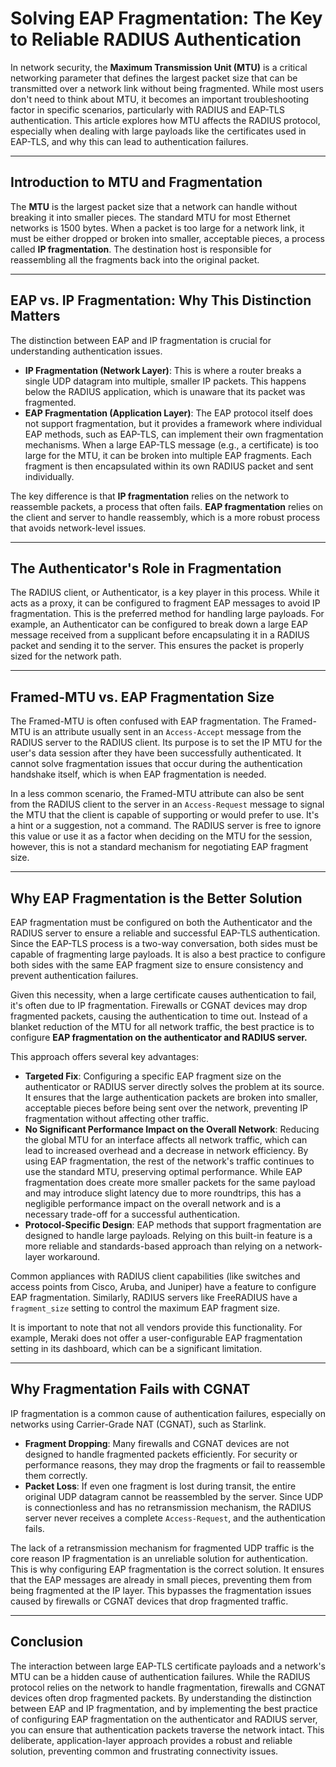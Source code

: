 # Solving EAP Fragmentation: The Key to Reliable RADIUS Authentication

In network security, the **Maximum Transmission Unit (MTU)** is a critical networking parameter that defines the largest packet size that can be transmitted over a network link without being fragmented. While most users don't need to think about MTU, it becomes an important troubleshooting factor in specific scenarios, particularly with RADIUS and EAP-TLS authentication. This article explores how MTU affects the RADIUS protocol, especially when dealing with large payloads like the certificates used in EAP-TLS, and why this can lead to authentication failures.

***

## Introduction to MTU and Fragmentation

The **MTU** is the largest packet size that a network can handle without breaking it into smaller pieces. The standard MTU for most Ethernet networks is 1500 bytes. When a packet is too large for a network link, it must be either dropped or broken into smaller, acceptable pieces, a process called **IP fragmentation**. The destination host is responsible for reassembling all the fragments back into the original packet.

***

## EAP vs. IP Fragmentation: Why This Distinction Matters

The distinction between EAP and IP fragmentation is crucial for understanding authentication issues.

* **IP Fragmentation (Network Layer)**: This is where a router breaks a single UDP datagram into multiple, smaller IP packets. This happens below the RADIUS application, which is unaware that its packet was fragmented.
* **EAP Fragmentation (Application Layer)**: The EAP protocol itself does not support fragmentation, but it provides a framework where individual EAP methods, such as EAP-TLS, can implement their own fragmentation mechanisms. When a large EAP-TLS message (e.g., a certificate) is too large for the MTU, it can be broken into multiple EAP fragments. Each fragment is then encapsulated within its own RADIUS packet and sent individually.

The key difference is that **IP fragmentation** relies on the network to reassemble packets, a process that often fails. **EAP fragmentation** relies on the client and server to handle reassembly, which is a more robust process that avoids network-level issues.

***

## The Authenticator's Role in Fragmentation

The RADIUS client, or Authenticator, is a key player in this process. While it acts as a proxy, it can be configured to fragment EAP messages to avoid IP fragmentation. This is the preferred method for handling large payloads. For example, an Authenticator can be configured to break down a large EAP message received from a supplicant before encapsulating it in a RADIUS packet and sending it to the server. This ensures the packet is properly sized for the network path.

***

## Framed-MTU vs. EAP Fragmentation Size

The Framed-MTU is often confused with EAP fragmentation. The Framed-MTU is an attribute usually sent in an `Access-Accept` message from the RADIUS server to the RADIUS client. Its purpose is to set the IP MTU for the user's data session after they have been successfully authenticated. It cannot solve fragmentation issues that occur during the authentication handshake itself, which is when EAP fragmentation is needed.

In a less common scenario, the Framed-MTU attribute can also be sent from the RADIUS client to the server in an `Access-Request` message to signal the MTU that the client is capable of supporting or would prefer to use. It's a hint or a suggestion, not a command. The RADIUS server is free to ignore this value or use it as a factor when deciding on the MTU for the session, however, this is not a standard mechanism for negotiating EAP fragment size.

***

## Why EAP Fragmentation is the Better Solution

EAP fragmentation must be configured on both the Authenticator and the RADIUS server to ensure a reliable and successful EAP-TLS authentication. Since the EAP-TLS process is a two-way conversation, both sides must be capable of fragmenting large payloads. It is also a best practice to configure both sides with the same EAP fragment size to ensure consistency and prevent authentication failures.

Given this necessity, when a large certificate causes authentication to fail, it's often due to IP fragmentation. Firewalls or CGNAT devices may drop fragmented packets, causing the authentication to time out. Instead of a blanket reduction of the MTU for all network traffic, the best practice is to configure **EAP fragmentation on the authenticator and RADIUS server.**

This approach offers several key advantages:

* **Targeted Fix**: Configuring a specific EAP fragment size on the authenticator or RADIUS server directly solves the problem at its source. It ensures that the large authentication packets are broken into smaller, acceptable pieces before being sent over the network, preventing IP fragmentation without affecting other traffic.
* **No Significant Performance Impact on the Overall Network**: Reducing the global MTU for an interface affects all network traffic, which can lead to increased overhead and a decrease in network efficiency. By using EAP fragmentation, the rest of the network's traffic continues to use the standard MTU, preserving optimal performance. While EAP fragmentation does create more smaller packets for the same payload and may introduce slight latency due to more roundtrips, this has a negligible performance impact on the overall network and is a necessary trade-off for a successful authentication.
* **Protocol-Specific Design**: EAP methods that support fragmentation are designed to handle large payloads. Relying on this built-in feature is a more reliable and standards-based approach than relying on a network-layer workaround.

Common appliances with RADIUS client capabilities (like switches and access points from Cisco, Aruba, and Juniper) have a feature to configure EAP fragmentation. Similarly, RADIUS servers like FreeRADIUS have a `fragment_size` setting to control the maximum EAP fragment size.&#x20;

It is important to note that not all vendors provide this functionality. For example, Meraki does not offer a user-configurable EAP fragmentation setting in its dashboard, which can be a significant limitation.

***

## Why Fragmentation Fails with CGNAT

IP fragmentation is a common cause of authentication failures, especially on networks using Carrier-Grade NAT (CGNAT), such as Starlink.

* **Fragment Dropping**: Many firewalls and CGNAT devices are not designed to handle fragmented packets efficiently. For security or performance reasons, they may drop the fragments or fail to reassemble them correctly.
* **Packet Loss**: If even one fragment is lost during transit, the entire original UDP datagram cannot be reassembled by the server. Since UDP is connectionless and has no retransmission mechanism, the RADIUS server never receives a complete `Access-Request`, and the authentication fails.

The lack of a retransmission mechanism for fragmented UDP traffic is the core reason IP fragmentation is an unreliable solution for authentication. This is why configuring EAP fragmentation is the correct solution. It ensures that the EAP messages are already in small pieces, preventing them from being fragmented at the IP layer. This bypasses the fragmentation issues caused by firewalls or CGNAT devices that drop fragmented traffic.

***

## Conclusion

The interaction between large EAP-TLS certificate payloads and a network's MTU can be a hidden cause of authentication failures. While the RADIUS protocol relies on the network to handle fragmentation, firewalls and CGNAT devices often drop fragmented packets. By understanding the distinction between EAP and IP fragmentation, and by implementing the best practice of configuring EAP fragmentation on the authenticator and RADIUS server, you can ensure that authentication packets traverse the network intact. This deliberate, application-layer approach provides a robust and reliable solution, preventing common and frustrating connectivity issues.

